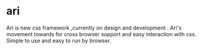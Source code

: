 # ari
Ari is new css framework ,currently on design and  development . Ari's movement towards for cross browser support and easy interaction with css. Simple to use and easy to run by browser. 
